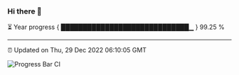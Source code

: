 ### Hi there 👋

⏳ Year progress { █████████████████████████████▁ } 99.25 %

---

⏰ Updated on Thu, 29 Dec 2022 06:10:05 GMT

![Progress Bar CI](https://github.com/Shyam-Makwana/GitHub-Actions-Demo/workflows/Progress%20Bar%20CI/badge.svg)
